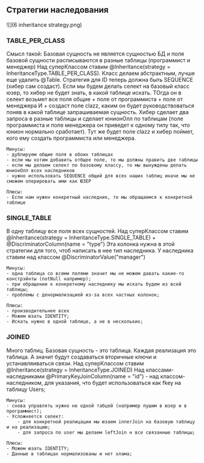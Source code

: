 ## Стратегии наследования
![](6 inheritance strategy.png)

### TABLE_PER_CLASS

Смысл такой:
Базовая сущность не является сущностью БД и поля базовой сущности расписываются в разные таблицы (программист и менеджер) 
Над суперКлассом ставим @Inheritance(strategy = InheritanceType.TABLE_PER_CLASS). Класс делаем абстрактным, лучше еще
удалить @Table. Стратегия для ID теперь должна быть SEQUENCE (хибер сам создаст).
Если мы будем делать селект на базовый класс юзер, то хибер не будет знать, в какой таблице искать. ТОгда он в селект 
возьмет все поля общие + поле от программиста + поле от менеджера И + создаст поле clazz, каким он будет 
руководствоваться поняв в какой таблице запрашиваемая сущность.
Хибер сделает два запроса в разные таблицы и сделает юнионОлл по таблицам (поле программиста и поле менеджера он приведет 
к одному типу так, что юнион нормально сработает). Тут же будет поле clazz и хибер поймет, кого ему создать программиста 
или менеджера.
    
    Минусы:
    - дублируем общие поля в обоих таблицах
    - если мы хотим добавить отбщее поле, то мы должны править две таблицы
    - если мы делаем селект по базовому классу, то мы вынуждены делать юнионОлл всех наследников
    - нужно использовать SEQUENCE общий для всех наших таблиц иначе мы не сможем оперировать ими как ЮЗЕР

    Плюсы:
    - Если нам нужен конкретный наследник, то мы обращаемся к конкретной таблице

### SINGLE_TABLE

В одну таблицу все поля всех сущностей.
Над суперКлассом ставим @Inheritance(strategy = InheritanceType.SINGLE_TABLE) + @DiscriminatorColumn(name = "type")
Эта колонка нужна в этой стратегии для того, чтоб написать в нее тип наследника.
У наследника ставим над классом @DiscriminatorValue("manager")

    Минусы:
    - одна таблица со всеми полями значит мы не можем давать какие-то констрэйнты (notNull например);
    - при обращении к конкретному наследнику мы искать будем из всей таблицы;
    - проблемы с денормализацией из-за всех частных колонок;

    Плюсы:
    - производительнее всех
    - Можем юзать IDENTITY;
    - Искать нужно в одной таблице, а не в нескольких;

### JOINED

Много таблиц. Базовая сущность - это таблица. Каждая реализация это таблица. А значит будут создаваться вторичные ключи 
    и устанавляиваться связи.
Над суперКлассом ставим @Inheritance(strategy = InheritanceType.JOINED)
Над классами-наследниками @PrimaryKeyJoinColumn(name = "id") - над классом-наследником, для указания, что будет 
    использоваться как fkey на таблицу Users;

    Минусы:
    - снова управлять нужно не одной табцей (например пушим в юзер и в программист);
    - Усложняется селект: 
        - для конкретной реалицации мы юзаем innerJoin на базовую таблицу и на реализацию;
        - для запроса по user мы делаем leftJoin н все связанные таблицы;

    Плюсы:
    - Можем юзать IDENTITY;
    - Данные в таблицах нормализованы и нет хлама;